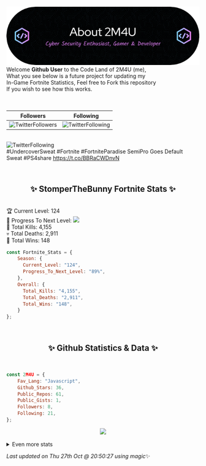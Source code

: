 
  ![Header](./src/github-banner.png)
  <br>
  Welcome **Github User** to the Code Land of 2M4U (me),<br>
  What you see below is a future project for updating my<br>
  In-Game Fortnite Statistics, Feel free to Fork this repository<br>
  If you wish to see how this works.
  <br><br>
  <br>
  
  | Followers  | Following |
  | ---------- |:---------:|
  | ![TwitterFollowers](https://img.shields.io/badge/Twitter%20Followers-78-blue)  | ![TwitterFollowing](https://img.shields.io/badge/Twitter%20Following-217-blue)  |


  <br>![TwitterFollowing](https://img.shields.io/badge/Latest%20Tweet--blue)<br>
  #UndercoverSweat #Fortnite #FortniteParadise  SemiPro Goes Default Sweat #PS4share https://t.co/BBRaCWDnvN
   
  <br><h2 align="center"> ✨ StomperTheBunny Fortnite Stats ✨</h2><br>
  🏆 Current Level: 124<br>
  🎉 Progress To Next Level: ![](https://geps.dev/progress/89)<br>
  🎯 Total Kills: 4,155<br>
  💀 Total Deaths: 2,911<br>
  👑 Total Wins: 148<br>

```js
const Fortnite_Stats = {
    Season: {    
      Current_Level: "124",
      Progress_To_Next_Level: "89%",
    },
    Overall: {
      Total_Kills: "4,155",
      Total_Deaths: "2,911",
      Total_Wins: "148",
    }
}; 
```


<br><h2 align="center"> ✨ Github Statistics & Data ✨</h2><br>

```js
const 2M4U = {
    Fav_Lang: "Javascript",
    Github_Stars: 36,
    Public_Repos: 61,
    Public_Gists: 1,
    Followers: 8,
    Following: 21,
}; 
```

<p align="center">
<img src="https://github-readme-streak-stats.herokuapp.com/?user=2M4U&theme=tokyonight">
</p>
<details>
  <summary>
      Even more stats
  </summary>
  <p align="center">
    <img src="https://github-profile-trophy.vercel.app/?username=2M4U&theme=dracula">
    <img src="https://github-readme-stats.vercel.app/api?username=2M4U&theme=tokyonight&count_private=true&show_icons=true&include_all_commits=true">
  </p>
</details>

<!-- Last updated on Thu Oct 27 2022 20:50:27 GMT+0000 (Coordinated Universal Time) ;-;-->
<i>Last updated on  Thu 27th Oct @ 20:50:27 using magic</i>✨
